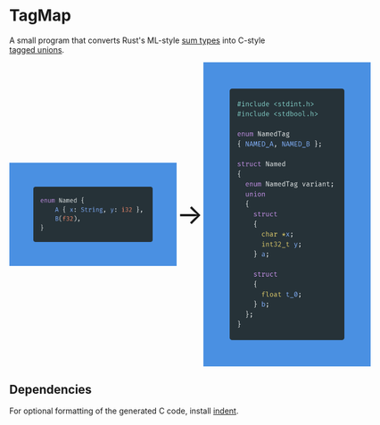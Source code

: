 # TagMap

A small program that converts Rust's ML-style [sum types](https://doc.rust-lang.org/book/ch06-01-defining-an-enum.html) into C-style
[tagged unions](https://en.wikipedia.org/wiki/Tagged_union).

<div style="display: flex; justify-content: center; align-items: center;">
    <div style="display: flex; align-items: center;">
        <img src="./static/rust.png" style="width: 300px;">
        <span style="font-size: 50px;"> → </span>
        <img src="./static/c.png" style="width: 300px;">
    </div>
</div>

## Dependencies

For optional formatting of the generated C code, install [indent](https://www.gnu.org/software/indent/).
